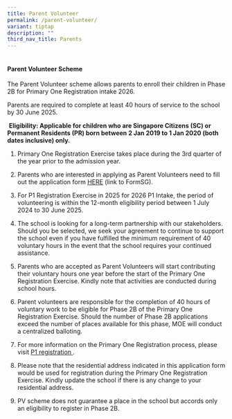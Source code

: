 ```yaml
---
title: Parent Volunteer
permalink: /parent-volunteer/
variant: tiptap
description: ""
third_nav_title: Parents
---
```

<h4><br><strong>Parent Volunteer Scheme</strong></h4>
<p>The Parent Volunteer scheme allows parents to enroll their children in
Phase 2B for Primary One Registration intake 2026.</p>
<p>Parents are required to complete at least 40 hours of service to the school
by 30 June 2025.</p>
<p>&nbsp;<strong>Eligibility: Applicable for children who are Singapore Citizens (SC) or Permanent Residents (PR) born between 2 Jan 2019 to 1 Jan 2020 (both dates inclusive) only.</strong>
</p>
<p></p>
<ol>
<li>
<p>Primary One Registration Exercise takes place during the 3rd quarter of
the year prior to the admission year.</p>
</li>
</ol>
<ol start="2">
<li>
<p>Parents who are interested in applying as Parent Volunteers need to fill
out the application form <a href="https://form.gov.sg/64a66cfc29d2650012c8d095" class="XqQF9c" rel="noopener noreferrer nofollow" target="_blank"><u>HERE</u></a> (link
to FormSG).</p>
</li>
</ol>
<ol start="3">
<li>
<p>For P1 Registration Exercise in 2025 for 2026 P1 Intake, the period of
volunteering is within the 12-month eligibility period between 1 July 2024
to 30 June 2025.</p>
</li>
</ol>
<ol start="4">
<li>
<p>The school is looking for a long-term partnership with our stakeholders.
Should you be selected, we seek your agreement to continue to support the
school even if you have fulfilled the minimum requirement of 40 voluntary
hours in the event that the school requires your continued assistance.</p>
</li>
</ol>
<ol start="5">
<li>
<p>Parents who are accepted as Parent Volunteers will start contributing
their voluntary hours one year before the start of the Primary One Registration
Exercise. Kindly note that activities are conducted during school hours.</p>
</li>
</ol>
<ol start="6">
<li>
<p>Parent volunteers are responsible for the completion of 40 hours of voluntary
work to be eligible for Phase 2B of the Primary One Registration Exercise.
Should the number of Phase 2B applications exceed the number of places
available for this phase, MOE will conduct a centralized balloting.</p>
</li>
</ol>
<ol start="7">
<li>
<p>For more information on the Primary One Registration process, please visit
<a href="https://www.moe.gov.sg/primary/p1-registration." class="XqQF9c" rel="noopener noreferrer nofollow" target="_blank"><u>P1 registration</u>
</a>.</p>
</li>
</ol>
<ol start="8">
<li>
<p>Please note that the residential address indicated in this application
form would be used for registration during the Primary One Registration
Exercise. Kindly update the school if there is any change to your residential
address.</p>
</li>
</ol>
<ol start="9">
<li>
<p>PV scheme does not guarantee a place in the school but accords only an
eligibility to register in Phase 2B.</p>
</li>
</ol>
<p>&nbsp;</p>